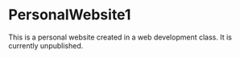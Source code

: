 # PersonalWebsite1
This is a personal website created in a web development class. It is currently unpublished.
